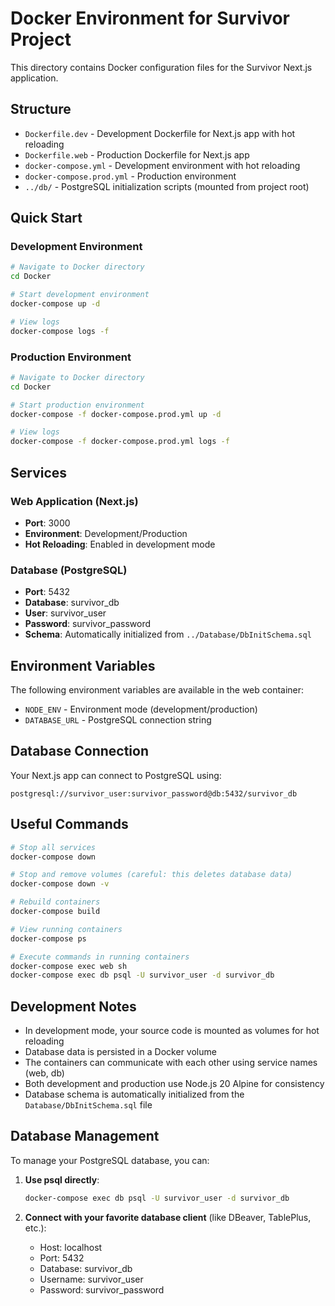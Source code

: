 # Docker Environment for Survivor Project

This directory contains Docker configuration files for the Survivor Next.js application.

## Structure

- `Dockerfile.dev` - Development Dockerfile for Next.js app with hot reloading
- `Dockerfile.web` - Production Dockerfile for Next.js app
- `docker-compose.yml` - Development environment with hot reloading
- `docker-compose.prod.yml` - Production environment
- `../db/` - PostgreSQL initialization scripts (mounted from project root)

## Quick Start

### Development Environment

```bash
# Navigate to Docker directory
cd Docker

# Start development environment
docker-compose up -d

# View logs
docker-compose logs -f
```

### Production Environment

```bash
# Navigate to Docker directory
cd Docker

# Start production environment
docker-compose -f docker-compose.prod.yml up -d

# View logs
docker-compose -f docker-compose.prod.yml logs -f
```

## Services

### Web Application (Next.js)
- **Port**: 3000
- **Environment**: Development/Production
- **Hot Reloading**: Enabled in development mode

### Database (PostgreSQL)
- **Port**: 5432
- **Database**: survivor_db
- **User**: survivor_user
- **Password**: survivor_password
- **Schema**: Automatically initialized from `../Database/DbInitSchema.sql`

## Environment Variables

The following environment variables are available in the web container:

- `NODE_ENV` - Environment mode (development/production)
- `DATABASE_URL` - PostgreSQL connection string

## Database Connection

Your Next.js app can connect to PostgreSQL using:

```
postgresql://survivor_user:survivor_password@db:5432/survivor_db
```

## Useful Commands

```bash
# Stop all services
docker-compose down

# Stop and remove volumes (careful: this deletes database data)
docker-compose down -v

# Rebuild containers
docker-compose build

# View running containers
docker-compose ps

# Execute commands in running containers
docker-compose exec web sh
docker-compose exec db psql -U survivor_user -d survivor_db
```

## Development Notes

- In development mode, your source code is mounted as volumes for hot reloading
- Database data is persisted in a Docker volume
- The containers can communicate with each other using service names (web, db)
- Both development and production use Node.js 20 Alpine for consistency
- Database schema is automatically initialized from the `Database/DbInitSchema.sql` file

## Database Management

To manage your PostgreSQL database, you can:

1. **Use psql directly**:
   ```bash
   docker-compose exec db psql -U survivor_user -d survivor_db
   ```

2. **Connect with your favorite database client** (like DBeaver, TablePlus, etc.):
   - Host: localhost
   - Port: 5432
   - Database: survivor_db
   - Username: survivor_user
   - Password: survivor_password
